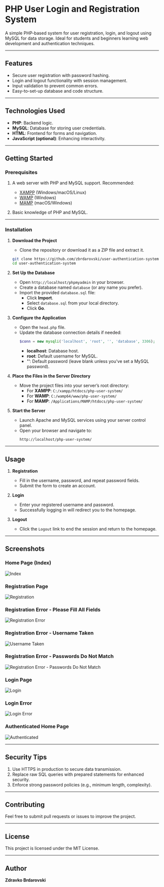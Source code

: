 
# **PHP User Login and Registration System**

A simple PHP-based system for user registration, login, and logout using MySQL for data storage. Ideal for students and beginners learning web development and authentication techniques.

---

## **Features**
- Secure user registration with password hashing.
- Login and logout functionality with session management.
- Input validation to prevent common errors.
- Easy-to-set-up database and code structure.

---

## **Technologies Used**
- **PHP**: Backend logic.
- **MySQL**: Database for storing user credentials.
- **HTML**: Frontend for forms and navigation.
- **JavaScript (optional)**: Enhancing interactivity.

---

## **Getting Started**

### **Prerequisites**
1. A web server with PHP and MySQL support. Recommended:
   - [XAMPP](https://www.apachefriends.org/) (Windows/macOS/Linux)
   - [WAMP](https://www.wampserver.com/) (Windows)
   - [MAMP](https://www.mamp.info/) (macOS/Windows)

2. Basic knowledge of PHP and MySQL.

---

### **Installation**

1. **Download the Project**
   - Clone the repository or download it as a ZIP file and extract it.

   ```bash
   git clone https://github.com/zbrdarovski/user-authentication-system.git
   cd user-authentication-system
   ```

2. **Set Up the Database**
   - Open `http://localhost/phpmyadmin` in your browser.
   - Create a database named `database` (or any name you prefer).
   - Import the provided `database.sql` file:
     - Click **Import**.
     - Select `database.sql` from your local directory.
     - Click **Go**.

3. **Configure the Application**
   - Open the `head.php` file.
   - Update the database connection details if needed:
     ```php
     $conn = new mysqli('localhost', 'root', '', 'database', 3306);
     ```
     - **localhost**: Database host.
     - **root**: Default username for MySQL.
     - **''**: Default password (leave blank unless you’ve set a MySQL password).

4. **Place the Files in the Server Directory**
   - Move the project files into your server’s root directory:
     - For **XAMPP**: `C:/xampp/htdocs/php-user-system/`
     - For **WAMP**: `C:/wamp64/www/php-user-system/`
     - For **MAMP**: `/Applications/MAMP/htdocs/php-user-system/`

5. **Start the Server**
   - Launch Apache and MySQL services using your server control panel.
   - Open your browser and navigate to:
     ```
     http://localhost/php-user-system/
     ```

---

## **Usage**

1. **Registration**
   - Fill in the username, password, and repeat password fields.
   - Submit the form to create an account.

2. **Login**
   - Enter your registered username and password.
   - Successfully logging in will redirect you to the homepage.

3. **Logout**
   - Click the `Logout` link to end the session and return to the homepage.

---

## **Screenshots**

### Home Page (Index)
![Index](images/index.png)

### Registration Page
![Registration](images/registration.png)

### Registration Error - Please Fill All Fields
![Registration Error](images/registration_error_fill.png)

### Registration Error - Username Taken
![Username Taken](images/registration_error_username.png)

### Registration Error - Passwords Do Not Match
![Registration Error - Passwords Do Not Match](images/registration_error_password.png)

### Login Page
![Login](images/login.png)

### Login Error
![Login Error](images/login_error.png)

### Authenticated Home Page
![Authenticated](images/authenticated.png)

---

## **Security Tips**
1. Use HTTPS in production to secure data transmission.
2. Replace raw SQL queries with prepared statements for enhanced security.
3. Enforce strong password policies (e.g., minimum length, complexity).

---

## **Contributing**
Feel free to submit pull requests or issues to improve the project.

---

## **License**
This project is licensed under the MIT License.

---

## **Author**
**Zdravko Brdarovski**
